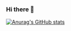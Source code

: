 ### Hi there 👋

[![Anurag's GitHub stats](https://github-readme-stats.vercel.app/apiValsimotanuraghazra)](https://github.com/anuraghazra/github-readme-stats)
